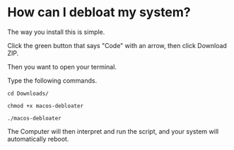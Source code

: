# How can I debloat my system?

The way you install this is simple.

Click the green button that says "Code" with an arrow, then click Download ZIP.

Then you want to open your terminal.

Type the following commands.

```
cd Downloads/

chmod +x macos-debloater

./macos-debloater
```

The Computer will then interpret and run the script, and your system will automatically reboot.